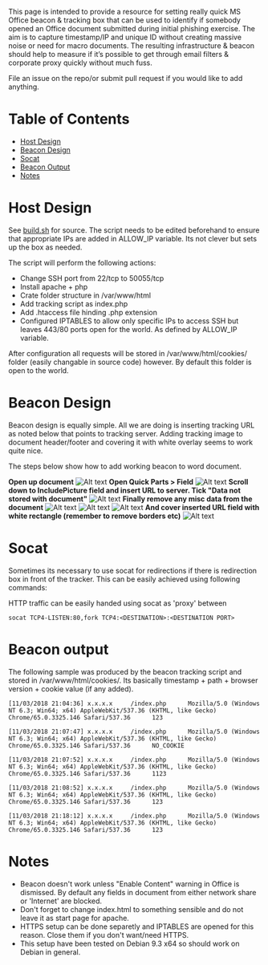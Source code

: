 This page is intended to provide a resource for setting really quick MS Office beacon & tracking box that can be used to identify if somebody opened an Office document submitted during initial phishing exercise. The aim is to capture timestamp/IP and unique ID without creating massive noise or need for macro documents. The resulting infrastructure & beacon should help to measure if it’s possible to get through email filters & corporate proxy quickly without much fuss.

File an issue on the repo/or submit pull request if you would like to add anything.

# Table of Contents

- [Host Design](#host-design)
- [Beacon Design](#beacon-design)
- [Socat](#Socat)
- [Beacon Output](#beacon-output)
- [Notes](#Notes)


# Host Design

See [build.sh](server/build.sh) for source. The script needs to be edited beforehand to ensure that appropriate IPs are added in ALLOW_IP variable. Its not clever but sets up the box as needed.

The script will perform the following actions:

* Change SSH port from 22/tcp to 50055/tcp
* Install apache + php 
* Crate folder structure in /var/www/html
* Add tracking script as index.php
* Add .htaccess file hinding .php extension
* Configured IPTABLES to allow only specific IPs to access SSH but leaves 443/80 ports open for the world. As defined by ALLOW_IP variable.

After configuration all requests will be stored in /var/www/html/cookies/ folder (easily changable in source code) however. By default this folder is open to the world.

# Beacon Design

Beacon design is equally simple. All we are doing is inserting tracking URL as noted below that points to tracking server. Adding tracking image to document header/footer and covering it with white overlay seems to work quite nice.

The steps below show how to add working beacon to word document.

**Open up document**
![Alt text](beacon/start.png?raw=true "Step1")
**Open Quick Parts > Field**
![Alt text](beacon/step1.png?raw=true "Step2")
**Scroll down to IncludePicture field and insert URL to server. Tick "Data not stored with document"**
![Alt text](beacon/step2.png?raw=true "Step3")
**Finally remove any misc data from the document**
![Alt text](beacon/step3.png?raw=true "Step4")
![Alt text](beacon/step4.png?raw=true "Step5")
![Alt text](beacon/step5.png?raw=true "Step6")
**And cover inserted URL field with white rectangle (remember to remove borders etc)**
![Alt text](beacon/step6-custom.png?raw=true "Step7")


# Socat 

Sometimes its necessary to use socat for redirections if there is redirection box in front of the tracker. This can be easily achieved using following commands:

HTTP traffic can be easily handed using socat as 'proxy' between 
```
socat TCP4-LISTEN:80,fork TCP4:<DESTINATION>:<DESTINATION PORT>
```

# Beacon output 

The following sample was produced by the beacon tracking script and stored in /var/www/html/cookies/. Its basically timestamp + path + browser version + cookie value (if any added).  
```
[11/03/2018 21:04:36] x.x.x.x     /index.php      Mozilla/5.0 (Windows NT 6.3; Win64; x64) AppleWebKit/537.36 (KHTML, like Gecko) Chrome/65.0.3325.146 Safari/537.36      123

[11/03/2018 21:07:47] x.x.x.x     /index.php      Mozilla/5.0 (Windows NT 6.3; Win64; x64) AppleWebKit/537.36 (KHTML, like Gecko) Chrome/65.0.3325.146 Safari/537.36      NO_COOKIE

[11/03/2018 21:07:52] x.x.x.x     /index.php      Mozilla/5.0 (Windows NT 6.3; Win64; x64) AppleWebKit/537.36 (KHTML, like Gecko) Chrome/65.0.3325.146 Safari/537.36      1123

[11/03/2018 21:08:52] x.x.x.x     /index.php      Mozilla/5.0 (Windows NT 6.3; Win64; x64) AppleWebKit/537.36 (KHTML, like Gecko) Chrome/65.0.3325.146 Safari/537.36      123

[11/03/2018 21:18:12] x.x.x.x     /index.php      Mozilla/5.0 (Windows NT 6.3; Win64; x64) AppleWebKit/537.36 (KHTML, like Gecko) Chrome/65.0.3325.146 Safari/537.36      123
```

# Notes

* Beacon doesn't work unless "Enable Content" warning in Office is dismissed. By default any fields in document from either network share or 'Internet' are blocked.
* Don't forget to change index.html to something sensible and do not leave it as start page for apache.
* HTTPS setup can be done separetly and IPTABLES are opened for this reason. Close them if you don't want/need HTTPS.
* This setup have been tested on Debian 9.3 x64 so should work on Debian in general. 
